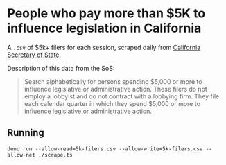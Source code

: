 # People who pay more than $5K to influence legislation in California

A `.csv` of $5k+ filers for each session, scraped daily from [California Secretary of State](https://cal-access.sos.ca.gov/Lobbying/Payments/).

Description of this data from the SoS:
> Search alphabetically for persons spending $5,000 or more to influence legislative or administrative action. These filers do not employ a lobbyist and do not contract with a lobbying firm. They file each calendar quarter in which they spend $5,000 or more to influence legislative or administrative action.

## Running

```
deno run --allow-read=5k-filers.csv --allow-write=5k-filers.csv --allow-net ./scrape.ts
```